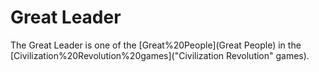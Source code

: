 # Great Leader

The Great Leader is one of the [Great%20People](Great People) in the [Civilization%20Revolution%20games]("Civilization Revolution" games).
